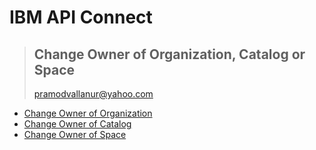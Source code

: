 # IBM API Connect  
> ## Change Owner of Organization, Catalog or Space  
>  pramodvallanur@yahoo.com  

- [Change Owner of Organization](https://github.com/pramodvallanur/samples/blob/master/transferproviderorgowner.md)  
- [Change Owner of Catalog](https://github.com/pramodvallanur/samples/blob/master/transfercatalogowner.md)  
- [Change Owner of Space](https://github.com/pramodvallanur/samples/blob/master/transferspacesowner.md)  
